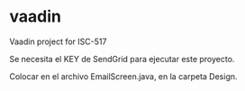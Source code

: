 # vaadin
Vaadin project for ISC-517

Se necesita el KEY de SendGrid para ejecutar este proyecto.

Colocar en el archivo EmailScreen.java, en la carpeta Design.
